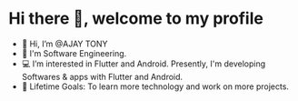 # Hi there 👋, welcome to  my profile

 - 👋 Hi, I’m @AJAY TONY
 - 👨‍ I'm Software Engineering.
 - 💻 I’m interested in Flutter and Android. Presently, I'm developing Softwares & apps with Flutter and Android.
 - 🥅 Lifetime Goals: To learn more technology and work on more projects. 

